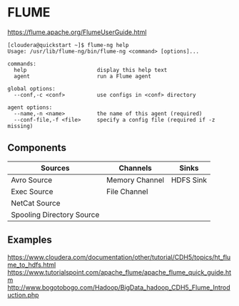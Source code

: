 # FLUME

https://flume.apache.org/FlumeUserGuide.html


```Shell
[cloudera@quickstart ~]$ flume-ng help
Usage: /usr/lib/flume-ng/bin/flume-ng <command> [options]...

commands:
  help                      display this help text
  agent                     run a Flume agent

global options:
  --conf,-c <conf>          use configs in <conf> directory

agent options:
  --name,-n <name>          the name of this agent (required)
  --conf-file,-f <file>     specify a config file (required if -z missing)

```

## Components
| Sources  | Channels | Sinks |
| ------------- | ------------- | ------------- |
| Avro Source  | Memory Channel  | HDFS Sink  |
| Exec Source  | File Channel  |   |
| NetCat Source  |    |   |
| Spooling Directory Source  |   |   |


## Examples
https://www.cloudera.com/documentation/other/tutorial/CDH5/topics/ht_flume_to_hdfs.html <br >
https://www.tutorialspoint.com/apache_flume/apache_flume_quick_guide.htm <br >
http://www.bogotobogo.com/Hadoop/BigData_hadoop_CDH5_Flume_Introduction.php
